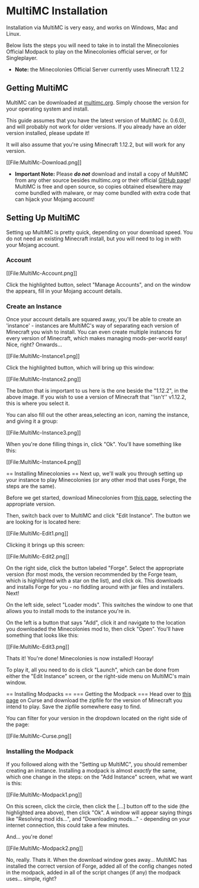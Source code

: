 # MultiMC Installation

Installation via MultiMC is very easy, and works on Windows, Mac and Linux.

Below lists the steps you will need to take in to install the Minecolonies Official Modpack to play on the Minecolonies official server, or for Singleplayer.

- **Note:** the Minecolonies Official Server currently uses Minecraft 1.12.2

## Getting MultiMC

MultiMC can be downloaded at [multimc.org](https://multimc.org/#Download). Simply choose the version for your operating system and install.

This guide assumes that you have the latest version of MultiMC (v. 0.6.0), and will probably not work for older versions. If you already have an older version installed, please update it!

It will also assume that you're using Minecraft 1.12.2, but will work for any version.

[[File:MultiMc-Download.png]]

- **Important Note:** Please ***do not*** download and install a copy of MultiMC from any other source besides multimc.org or their official [GitHub page](https://github.com/MultiMC/MultiMC5/)! MultiMC is free and open source, so copies obtained elsewhere may come bundled with malware, or may come bundled with extra code that can hijack your Mojang account!

## Setting Up MultiMC

Setting up MultiMC is pretty quick, depending on your download speed. You do not need an existing Minecraft install, but you will need to log in with your Mojang account.

### Account

[[File:MultiMc-Account.png]]

Click the highlighted button, select "Manage Accounts", and on the window the appears, fill in your Mojang account details.

### Create an Instance

Once your account details are squared away, you'll be able to create an 'instance' - instances are MultiMC's way of separating each version of Minecraft you wish to install. You can even create multiple instances for every version of Minecraft, which makes managing mods-per-world easy! Nice, right? Onwards...

[[File:MultiMc-Instance1.png]]

Click the highlighted button, which will bring up this window:

[[File:MultiMc-Instance2.png]]

The button that is important to us here is the one beside the "1.12.2", in the above image. If you wish to use a version of Minecraft that ''isn't'' v1.12.2, this is where you select it.

You can also fill out the other areas,selecting an icon, naming the instance, and giving it a group:

[[File:MultiMc-Instance3.png]]

When you're done filling things in, click "Ok". You'll have something like this:

[[File:MultiMc-Instance4.png]]

== Installing Minecolonies ==
Next up, we'll walk you through setting up your instance to play Minecolonies (or any other mod that uses Forge, the steps are the same).

Before we get started, download Minecolonies from [this page](https://minecraft.curseforge.com/projects/minecolonies), selecting the appropriate version.

Then, switch back over to MultiMC and click "Edit Instance". The button we are looking for is located here:

[[File:MultiMc-Edit1.png]]

Clicking it brings up this screen:

[[File:MultiMc-Edit2.png]]

On the right side, click the button labeled "Forge". Select the appropriate version (for most mods, the version recommended by the Forge team, which is highlighted with a star on the list), and click ok. This downloads and installs Forge for you - no fiddling around with jar files and installers. Next!

On the left side, select "Loader mods". This switches the window to one that allows you to install mods to the instance you're in.

On the left is a button that says "Add", click it and navigate to the location you downloaded the Minecolonies mod to, then click "Open". You'll have something that looks like this:

[[File:MultiMc-Edit3.png]]

Thats it! You're done! Minecolonies is now installed! Hooray!

To play it, all you need to do is click "Launch", which can be done from either the "Edit Instance" screen, or the right-side menu on MultiMC's main window.

== Installing Modpacks ==
=== Getting the Modpack ===
Head over to [this page](https://minecraft.curseforge.com/projects/minecolonies-testpack/files) on Curse and download the zipfile for the version of Minecraft you intend to play. Save the zipfile somewhere easy to find.

You can filter for your version in the dropdown located on the right side of the page:

[[File:MultiMc-Curse.png]]

### Installing the Modpack

If you followed along with the "Setting up MultiMC", you should remember creating an instance. Installing a modpack is almost *exactly* the same, which one change in the steps: on the "Add Instance" screen, what we want is this:

[[File:MultiMc-Modpack1.png]]

On this screen, click the circle, then click the [...] button off to the side (the highlighted area above), then click "Ok". A window will appear saying things like "Resolving mod ids...", and "Downloading mods..." - depending on your internet connection, this could take a few minutes.

And... you're done!

[[File:MultiMc-Modpack2.png]]

No, really. Thats it. When the download window goes away... MultiMC has installed the correct version of Forge, added all of the config changes noted in the modpack, added in all of the script changes (if any) the modpack uses... simple, right?

